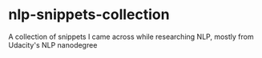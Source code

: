 # nlp-snippets-collection
A collection of snippets I came across while researching NLP, mostly from Udacity's NLP nanodegree
